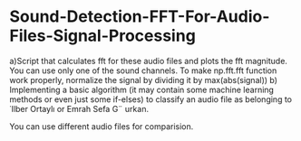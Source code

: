 # Sound-Detection-FFT-For-Audio-Files-Signal-Processing
a)Script that calculates fft for these audio files and plots the fft magnitude.
You can use only one of the sound channels. To make np.fft.fft function work
properly, normalize the signal by dividing it by max(abs(signal))
b) Implementing a basic algorithm (it may contain some machine learning methods
or even just some if-elses) to classify an audio file as belonging to ˙Ilber Ortaylı
or Emrah Sefa G¨ urkan.

You can use different audio files for comparision.
